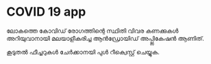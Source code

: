 # COVID 19 app

ലോകത്തെ കോവിഡ് രോഗത്തിന്റെ സ്ഥിതി വിവര കണക്കുകൾ അറിയുവാനായി മലയാളീകരിച്ച ആൻഡ്രോയിഡ് അപ്പ്ലികേഷൻ ആണിത്.

കൂടുതൽ ഫീച്ചറുകൾ ചേർക്കാനയി പുൾ റീ‍ക്വെസ്റ്റ് ചെയ്യുക.
